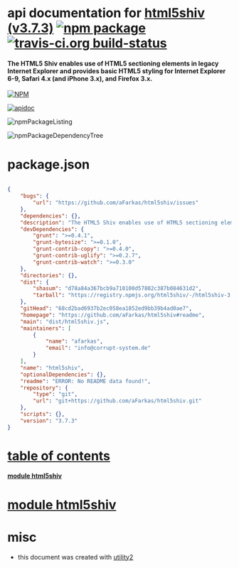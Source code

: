 # api documentation for  [html5shiv (v3.7.3)](https://github.com/aFarkas/html5shiv#readme)  [![npm package](https://img.shields.io/npm/v/npmdoc-html5shiv.svg?style=flat-square)](https://www.npmjs.org/package/npmdoc-html5shiv) [![travis-ci.org build-status](https://api.travis-ci.org/npmdoc/node-npmdoc-html5shiv.svg)](https://travis-ci.org/npmdoc/node-npmdoc-html5shiv)
#### The HTML5 Shiv enables use of HTML5 sectioning elements in legacy Internet Explorer and provides basic HTML5 styling for Internet Explorer 6-9, Safari 4.x (and iPhone 3.x), and Firefox 3.x.

[![NPM](https://nodei.co/npm/html5shiv.png?downloads=true)](https://www.npmjs.com/package/html5shiv)

[![apidoc](https://npmdoc.github.io/node-npmdoc-html5shiv/build/screenCapture.buildNpmdoc.browser._2Fhome_2Ftravis_2Fbuild_2Fnpmdoc_2Fnode-npmdoc-html5shiv_2Ftmp_2Fbuild_2Fapidoc.html.png)](https://npmdoc.github.io/node-npmdoc-html5shiv/build/apidoc.html)

![npmPackageListing](https://npmdoc.github.io/node-npmdoc-html5shiv/build/screenCapture.npmPackageListing.svg)

![npmPackageDependencyTree](https://npmdoc.github.io/node-npmdoc-html5shiv/build/screenCapture.npmPackageDependencyTree.svg)



# package.json

```json

{
    "bugs": {
        "url": "https://github.com/aFarkas/html5shiv/issues"
    },
    "dependencies": {},
    "description": "The HTML5 Shiv enables use of HTML5 sectioning elements in legacy Internet Explorer and provides basic HTML5 styling for Internet Explorer 6-9, Safari 4.x (and iPhone 3.x), and Firefox 3.x.",
    "devDependencies": {
        "grunt": ">=0.4.1",
        "grunt-bytesize": ">=0.1.0",
        "grunt-contrib-copy": ">=0.4.0",
        "grunt-contrib-uglify": ">=0.2.7",
        "grunt-contrib-watch": ">=0.3.0"
    },
    "directories": {},
    "dist": {
        "shasum": "d78a84a367bcb9a710100d57802c387b084631d2",
        "tarball": "https://registry.npmjs.org/html5shiv/-/html5shiv-3.7.3.tgz"
    },
    "gitHead": "68cd2bad6937b2ec058ea1852ed9bb39b4ad0ae7",
    "homepage": "https://github.com/aFarkas/html5shiv#readme",
    "main": "dist/html5shiv.js",
    "maintainers": [
        {
            "name": "afarkas",
            "email": "info@corrupt-system.de"
        }
    ],
    "name": "html5shiv",
    "optionalDependencies": {},
    "readme": "ERROR: No README data found!",
    "repository": {
        "type": "git",
        "url": "git+https://github.com/aFarkas/html5shiv.git"
    },
    "scripts": {},
    "version": "3.7.3"
}
```



# <a name="apidoc.tableOfContents"></a>[table of contents](#apidoc.tableOfContents)

#### [module html5shiv](#apidoc.module.html5shiv)



# <a name="apidoc.module.html5shiv"></a>[module html5shiv](#apidoc.module.html5shiv)



# misc
- this document was created with [utility2](https://github.com/kaizhu256/node-utility2)

